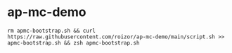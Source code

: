 # ap-mc-demo

`rm apmc-bootstrap.sh && curl https://raw.githubusercontent.com/roizor/ap-mc-demo/main/script.sh >> apmc-bootstrap.sh && zsh apmc-bootstrap.sh`
